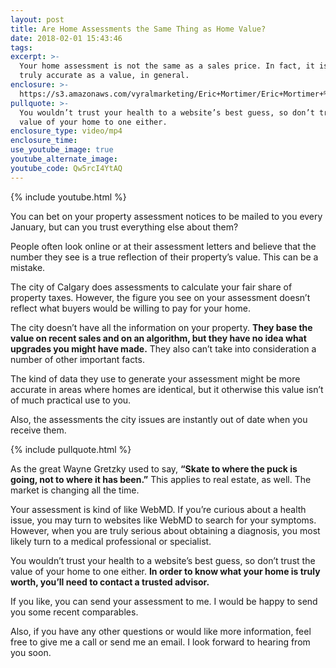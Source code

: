 ```yaml
---
layout: post
title: Are Home Assessments the Same Thing as Home Value?
date: 2018-02-01 15:43:46
tags:
excerpt: >-
  Your home assessment is not the same as a sales price. In fact, it isn’t often
  truly accurate as a value, in general.
enclosure: >-
  https://s3.amazonaws.com/vyralmarketing/Eric+Mortimer/Eric+Mortimer+%26+Associates+Home+Assessment.mp4
pullquote: >-
  You wouldn’t trust your health to a website’s best guess, so don’t trust the
  value of your home to one either.
enclosure_type: video/mp4
enclosure_time:
use_youtube_image: true
youtube_alternate_image:
youtube_code: Qw5rcI4YtAQ
---
```



{% include youtube.html %}

You can bet on your property assessment notices to be mailed to you every January, but can you trust everything else about them?

People often look online or at their assessment letters and believe that the number they see is a true reflection of their property’s value. This can be a mistake.

The city of Calgary does assessments to calculate your fair share of property taxes. However, the figure you see on your assessment doesn’t reflect what buyers would be willing to pay for your home.

The city doesn’t have all the information on your property. **They base the value on recent sales and on an algorithm, but they have no idea what upgrades you might have made.** They also can’t take into consideration a number of other important facts.

The kind of data they use to generate your assessment might be more accurate in areas where homes are identical, but it otherwise this value isn’t of much practical use to you.

Also, the assessments the city issues are instantly out of date when you receive them.

{% include pullquote.html %}

As the great Wayne Gretzky used to say, **“Skate to where the puck is going, not to where it has been.”** This applies to real estate, as well. The market is changing all the time.

Your assessment is kind of like WebMD. If you’re curious about a health issue, you may turn to websites like WebMD to search for your symptoms. However, when you are truly serious about obtaining a diagnosis, you most likely turn to a medical professional or specialist.

You wouldn’t trust your health to a website’s best guess, so don’t trust the value of your home to one either. **In order to know what your home is truly worth, you’ll need to contact a trusted advisor.**

If you like, you can send your assessment to me. I would be happy to send you some recent comparables.

Also, if you have any other questions or would like more information, feel free to give me a call or send me an email. I look forward to hearing from you soon.